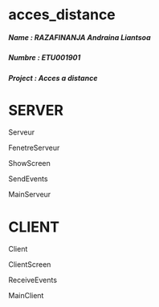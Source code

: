 # acces_distance

<div>
    <h5> Name : RAZAFINANJA Andraina Liantsoa </h5>
    <h5> Numbre : ETU001901 </h5>
    <h5> Project : Acces a distance </h5>
</div>

# SERVER
<p>Serveur</p>
<p>FenetreServeur</p>
<p>ShowScreen</p>
<p>SendEvents</p>
<p>MainServeur</p>

# CLIENT
<p>Client</p>
<p>ClientScreen</p>
<p>ReceiveEvents</p>
<p>MainClient</p>




